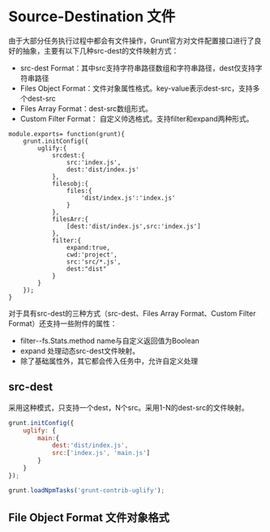 # Source-Destination 文件

由于大部分任务执行过程中都会有文件操作，Grunt官方对文件配置接口进行了良好的抽象，主要有以下几种src-dest的文件映射方式：
+ src-dest Format：其中src支持字符串路径数组和字符串路径，dest仅支持字符串路径
+ Files Object Format：文件对象属性格式。key-value表示dest-src，支持多个dest-src
+ Files Array Format：dest-src数组形式。
+ Custom Filter Format： 自定义帅选格式。支持filter和expand两种形式。


```
module.exports= function(grunt){
	grunt.initConfig({
		uglify:{
			srcdest:{
				src:'index.js',
				dest:'dist/index.js'
			},
			filesobj:{
				files:{
					'dist/index.js':'index.js'
				}
			},
			filesArr:{
				[dest:'dist/index.js',src:'index.js']
			},
			filter:{
				expand:true,
				cwd:'project',
				src:'src/*.js',
				dest:"dist"
			}
		}
	});
}
```

对于具有src-dest的三种方式（src-dest、Files Array Format、Custom Filter Format）还支持一些附件的属性：
+ filter--fs.Stats.method name与自定义返回值为Boolean
+ expand 处理动态src-dest文件映射。
+ 除了基础属性外，其它都会传入任务中，允许自定义处理


## src-dest 

采用这种模式，只支持一个dest，N个src。采用1-N的dest-src的文件映射。

```javascript
grunt.initConfig({
	uglify: {
		main:{
			dest:'dist/index.js',
			src:['index.js', 'main.js']
		}
	}
});

grunt.loadNpmTasks('grunt-contrib-uglify');

```

## File Object Format 文件对象格式




